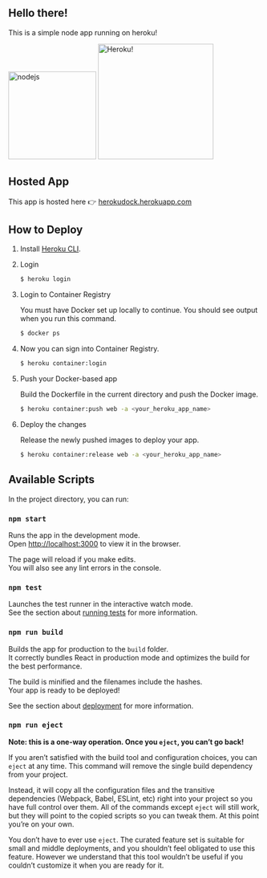 ## Hello there!

This is a simple node app running on heroku!

<img src="https://camo.githubusercontent.com/9c24355bb3afbff914503b663ade7beb341079fa/68747470733a2f2f6e6f64656a732e6f72672f7374617469632f696d616765732f6c6f676f2d6c696768742e737667" alt="nodejs" width="175px"/>		<img src="https://www3.assets.heroku.com/assets/logo-purple-08fb38cebb99e3aac5202df018eb337c5be74d5214768c90a8198c97420e4201.svg" alt="Heroku!" width="230px"/>



## Hosted App

This app is hosted here 👉 [herokudock.herokuapp.com](https://herokudock.herokuapp.com/)

## How to Deploy

1. Install [Heroku CLI](https://devcenter.heroku.com/articles/heroku-command-line).

2. Login 

   ```bash
   $ heroku login
   ```

3. Login to Container Registry

   You must have Docker set up locally to continue. You should see output when you run this command.

   ```bash
   $ docker ps
   ```

4. Now you can sign into Container Registry.

   ```bash
   $ heroku container:login
   ```

5. Push your Docker-based app

   Build the Dockerfile in the current directory and push the Docker image.

   ```bash
   $ heroku container:push web -a <your_heroku_app_name>
   ```

6. Deploy the changes

   Release the newly pushed images to deploy your app.

   ```bash
   $ heroku container:release web -a <your_heroku_app_name>
   ```

   

## Available Scripts

In the project directory, you can run:

### `npm start`

Runs the app in the development mode.<br />
Open [http://localhost:3000](http://localhost:3000) to view it in the browser.

The page will reload if you make edits.<br />
You will also see any lint errors in the console.

### `npm test`

Launches the test runner in the interactive watch mode.<br />
See the section about [running tests](https://facebook.github.io/create-react-app/docs/running-tests) for more information.

### `npm run build`

Builds the app for production to the `build` folder.<br />
It correctly bundles React in production mode and optimizes the build for the best performance.

The build is minified and the filenames include the hashes.<br />
Your app is ready to be deployed!

See the section about [deployment](https://facebook.github.io/create-react-app/docs/deployment) for more information.

### `npm run eject`

**Note: this is a one-way operation. Once you `eject`, you can’t go back!**

If you aren’t satisfied with the build tool and configuration choices, you can `eject` at any time. This command will remove the single build dependency from your project.

Instead, it will copy all the configuration files and the transitive dependencies (Webpack, Babel, ESLint, etc) right into your project so you have full control over them. All of the commands except `eject` will still work, but they will point to the copied scripts so you can tweak them. At this point you’re on your own.

You don’t have to ever use `eject`. The curated feature set is suitable for small and middle deployments, and you shouldn’t feel obligated to use this feature. However we understand that this tool wouldn’t be useful if you couldn’t customize it when you are ready for it.
